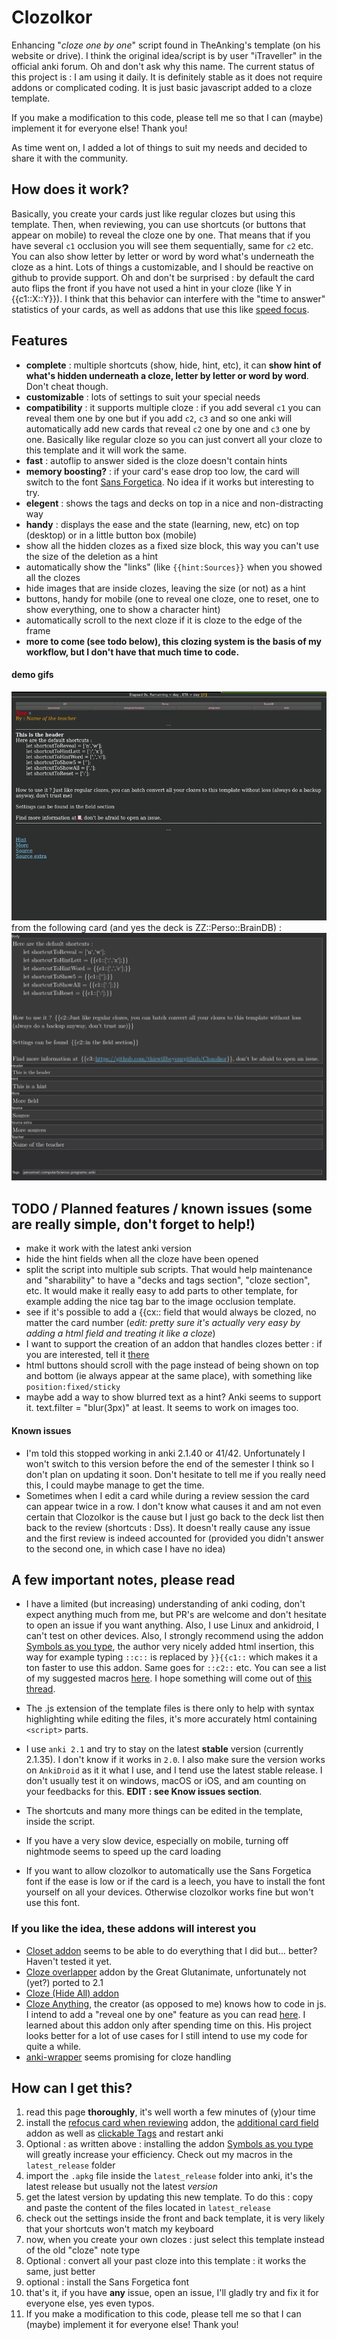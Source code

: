 # Clozolkor
Enhancing "*cloze one by one*" script found in TheAnking's template (on his website or drive). I think the original idea/script is by user "iTraveller" in the official anki forum. Oh and don't ask why this name. The current status of this project is : I am using it daily. It is definitely stable as it does not require addons or complicated coding. It is just basic javascript added to a cloze template.

If you make a modification to this code, please tell me so that I can (maybe) implement it for everyone else! Thank you!

As time went on, I added a lot of things to suit my needs and decided to share it with the community.

## How does it work?
Basically, you create your cards just like regular clozes but using this template. Then, when reviewing, you can use shortcuts (or buttons that appear on mobile) to reveal the cloze one by one. That means that if you have several `c1` occlusion you will see them sequentially, same for `c2` etc. You can also show letter by letter or word by word what's underneath the cloze as a hint. Lots of things a customizable, and I should be reactive on github to provide support. Oh and don't be surprised : by default the card auto flips the front if you have not used a hint in your cloze (like Y in {{c1::X::Y}}). I think that this behavior can interfere with the "time to answer" statistics of your cards, as well as addons that use this like [speed focus](https://ankiweb.net/shared/info/1046608507).


## Features 
* **complete** : multiple shortcuts (show, hide, hint, etc), it can **show hint of what's hidden underneath a cloze, letter by letter or word by word**. Don't cheat though.
* **customizable** : lots of settings to suit your special needs
* **compatibility** : it supports multiple cloze : if you add several `c1` you can reveal them one by one but if you add `c2`, `c3` and so one anki will automatically add new cards that reveal `c2` one by one and `c3` one by one. Basically like regular cloze so you can just convert all your cloze to this template and it will work the same.
* **fast** : autoflip to answer sided is the cloze doesn't contain hints
* **memory boosting?** : if your card's ease drop too low, the card will switch to the font [Sans Forgetica](https://en.wikipedia.org/wiki/Sans_forgetica). No idea if it works but interesting to try.
* **elegent** : shows the tags and decks on top in a nice and non-distracting way
* **handy** : displays the ease and the state (learning, new, etc) on top (desktop) or in a little button box (mobile)
* show all the hidden clozes as a fixed size block, this way you can't use the size of the deletion as a hint
* automatically show the "links" (like `{{hint:Sources}}` when you showed all the clozes
* hide images that are inside clozes, leaving the size (or not) as a hint
* buttons, handy for mobile (one to reveal one cloze, one to reset, one to show everything, one to show a character hint)
* automatically scroll to the next cloze if it is cloze to the edge of the frame
* **more to come (see todo below), this clozing system is the basis of my workflow, but I don't have that much time to code.**

#### demo gifs 
<!--
* early version (severely out
![demo_gif](bin/demo.gif)

* use it with bullet points to remembers sets. I displayed buttons on these gifs but they are designed to be used on mobile and stay hidden on the computer. You can use the first letter as hints for example :
![demo2_gif](bin/demo2.gif)
*I just copied the content of the wikipedia page, just ignore whatever member of Pink Floyd you feel never really existed*

* use it to do followup questions: (very useful to force yourself to yell a mnemonic out loud!)
![demo3_gif](bin/demo3.gif)
-->
![demo](demo.gif)
from the following card (and yes the deck is ZZ::Perso::BrainDB) :
![card](card_pic.jpg)

## TODO / Planned features / known issues (some are really simple, don't forget to help!)
* make it work with the latest anki version
* hide the hint fields when all the cloze have been opened
* split the script into multiple sub scripts. That would help maintenance and "sharability" to have a "decks and tags section", "cloze section", etc. It would make it really easy to add parts to other template, for example adding the nice tag bar to the image occlusion template.
* see if it's possible to add a {{cx:: field that would always be clozed, no matter the card number (*edit: pretty sure it's actually very easy by adding a html field and treating it like a cloze*)
* I want to support the creation of an addon that handles clozes better : if you are interested, tell it [there](https://github.com/epiphanie-gedeon/anki-wrapper/issues/2)
* html buttons should scroll with the page instead of being shown on top and bottom (ie always appear at the same place), with something like `position:fixed/sticky`
* maybe add a way to show blurred text as a hint? Anki seems to support it. text.filter = "blur(3px)" at least. It seems to work on images too.

#### Known issues
* I'm told this stopped working in anki 2.1.40 or 41/42. Unfortunately I won't switch to this version before the end of the semester I think so I don't plan on updating it soon. Don't hesitate to tell me if you really need this, I could maybe manage to get the time.
* Sometimes when I edit a card while during a review session the card can appear twice in a row. I don't know what causes it and am not even certain that Clozolkor is the cause but  I just go back to the deck list then back to the review (shortcuts : Dss). It doesn't really cause any issue and the first review is indeed accounted for (provided you didn't answer to the second one, in which case I have no idea)

## A few important notes, please read
* I have a limited (but increasing) understanding of anki coding, don't expect anything much from me, but PR's are welcome and don't hesitate to open an issue if you want anything. Also, I use Linux and ankidroid, I can't test on other devices. Also, I strongly recommend using the addon [Symbols as you type](https://ankiweb.net/shared/info/2040501954), the author very nicely added html insertion, this way for example typing `::c::` is replaced by `}}{{c1::` which makes it a ton faster to use this addon. Same goes for `::c2::` etc. You can see a list of my suggested macros [here](https://github.com/jefdongus/insert-symbols-anki-addon/issues/13). I hope something will come out of [this thread](https://github.com/epiphanie-gedeon/anki-wrapper/issues/2).

* The .js extension of the template files is there only to help with syntax highlighting while editing the files, it's more accurately html containing `<script>` parts.

* I use `anki 2.1` and try to stay on the latest **stable** version (currently 2.1.35). I don't know if it works in `2.0`. I also make sure the version works on `AnkiDroid` as it it what I use, and I tend use the latest stable release. I don't usually test it on windows, macOS or iOS, and am counting on your feedbacks for this. **EDIT : see Know issues section**.

* The shortcuts and many more things can be edited in the template, inside the script.

* If you have a very slow device, especially on mobile, turning off nightmode seems to speed up the card loading

* If you want to allow clozolkor to automatically use the Sans Forgetica font if the ease is low or if the card is a leech, you have to install the font yourself on all your devices. Otherwise clozolkor works fine but won't use this font.


### If you like the idea, these addons will interest you
* [Closet addon](https://ankiweb.net/shared/info/272311064) seems to be able to do everything that I did but... better? Haven't tested it yet.
* [Cloze overlapper](https://github.com/Glutanimate/cloze-overlapper) addon by the Great Glutanimate, unfortunately not (yet?) ported to 2.1
* [Cloze (Hide All) addon](https://ankiweb.net/shared/info/1709973686)
* [Cloze Anything](https://github.com/matthayes/anki_cloze_anything), the creator (as opposed to me) knows how to code in js. I intend to add a "reveal one by one" feature as you can read [here](https://github.com/matthayes/anki_cloze_anything/issues/6#issuecomment-629829062). I learned about this addon only after spending time on this. His project looks better for a lot of use cases for I still intend to use my code for quite a while.
* [anki-wrapper](https://github.com/epiphanie-gedeon/anki-wrapper/) seems promising for cloze handling

## How can I get this?
1. read this page **thoroughly**, it's well worth a few minutes of (y)our time
2. install the [refocus card when reviewing](https://ankiweb.net/shared/info/1642550423) addon, the [additional card field](https://ankiweb.net/shared/info/744725736) addon as well as [clickable Tags](https://ankiweb.net/shared/info/380714095) and restart anki
3. Optional : as written above : installing the addon [Symbols as you type](https://ankiweb.net/shared/info/2040501954) will greatly increase your efficiency. Check out my macros in the `latest_release` folder
4. import the `.apkg` file inside the `latest_release` folder into anki, it's the latest release but usually not the latest *version*
5. get the latest version by updating this new template. To do this : copy and paste the content of the files located in `latest_release`
6. check out the settings inside the front and back template, it is very likely that your shortcuts won't match my keyboard
7. now, when you create your own clozes : just select this template instead of the old "cloze" note type
8. Optional : convert all your past cloze into this template : it works the same, just better
9. optional : install the Sans Forgetica font
10. that's it, if you have **any** issue, open an issue, I'll gladly try and fix it for everyone else, yes even typos.
11. If you make a modification to this code, please tell me so that I can (maybe) implement it for everyone else! Thank you!
